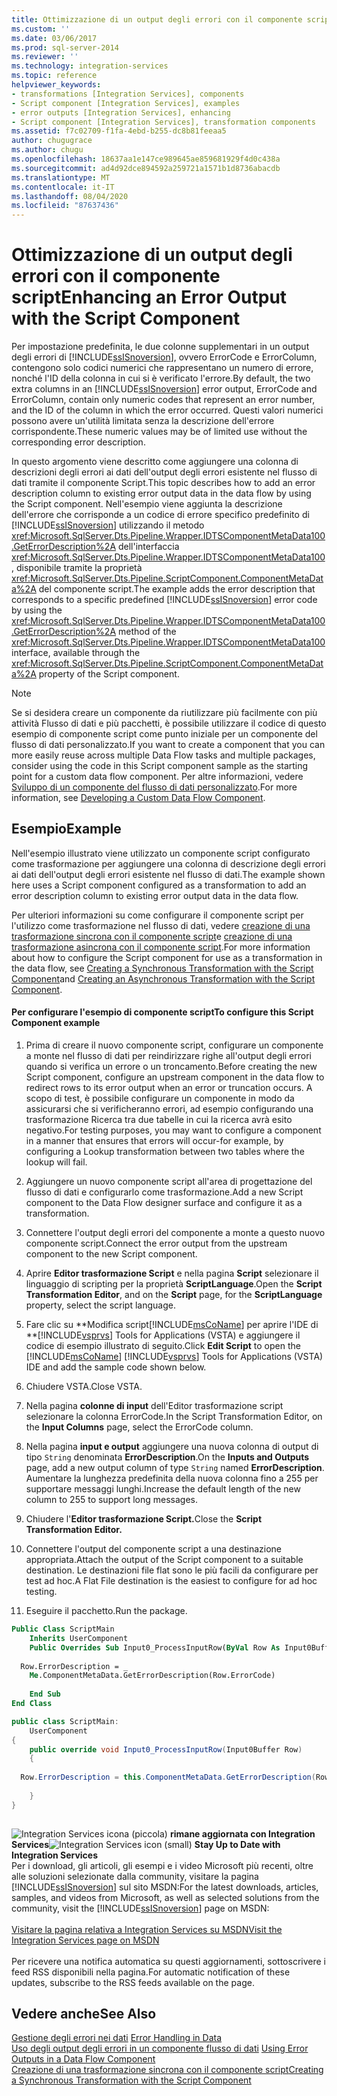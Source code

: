 ```yaml
---
title: Ottimizzazione di un output degli errori con il componente script | Microsoft Docs
ms.custom: ''
ms.date: 03/06/2017
ms.prod: sql-server-2014
ms.reviewer: ''
ms.technology: integration-services
ms.topic: reference
helpviewer_keywords:
- transformations [Integration Services], components
- Script component [Integration Services], examples
- error outputs [Integration Services], enhancing
- Script component [Integration Services], transformation components
ms.assetid: f7c02709-f1fa-4ebd-b255-dc8b81feeaa5
author: chugugrace
ms.author: chugu
ms.openlocfilehash: 18637aa1e147ce989645ae859681929f4d0c438a
ms.sourcegitcommit: ad4d92dce894592a259721a1571b1d8736abacdb
ms.translationtype: MT
ms.contentlocale: it-IT
ms.lasthandoff: 08/04/2020
ms.locfileid: "87637436"
---
```

# <a name="enhancing-an-error-output-with-the-script-component"></a><span data-ttu-id="af751-102">Ottimizzazione di un output degli errori con il componente script</span><span class="sxs-lookup"><span data-stu-id="af751-102">Enhancing an Error Output with the Script Component</span></span>
  <span data-ttu-id="af751-103">Per impostazione predefinita, le due colonne supplementari in un output degli errori di [!INCLUDE[ssISnoversion](../../includes/ssisnoversion-md.md)], ovvero ErrorCode e ErrorColumn, contengono solo codici numerici che rappresentano un numero di errore, nonché l'ID della colonna in cui si è verificato l'errore.</span><span class="sxs-lookup"><span data-stu-id="af751-103">By default, the two extra columns in an [!INCLUDE[ssISnoversion](../../includes/ssisnoversion-md.md)] error output, ErrorCode and ErrorColumn, contain only numeric codes that represent an error number, and the ID of the column in which the error occurred.</span></span> <span data-ttu-id="af751-104">Questi valori numerici possono avere un'utilità limitata senza la descrizione dell'errore corrispondente.</span><span class="sxs-lookup"><span data-stu-id="af751-104">These numeric values may be of limited use without the corresponding error description.</span></span>  
  
 <span data-ttu-id="af751-105">In questo argomento viene descritto come aggiungere una colonna di descrizioni degli errori ai dati dell'output degli errori esistente nel flusso di dati tramite il componente Script.</span><span class="sxs-lookup"><span data-stu-id="af751-105">This topic describes how to add an error description column to existing error output data in the data flow by using the Script component.</span></span> <span data-ttu-id="af751-106">Nell'esempio viene aggiunta la descrizione dell'errore che corrisponde a un codice di errore specifico predefinito di [!INCLUDE[ssISnoversion](../../includes/ssisnoversion-md.md)] utilizzando il metodo <xref:Microsoft.SqlServer.Dts.Pipeline.Wrapper.IDTSComponentMetaData100.GetErrorDescription%2A> dell'interfaccia <xref:Microsoft.SqlServer.Dts.Pipeline.Wrapper.IDTSComponentMetaData100>, disponibile tramite la proprietà <xref:Microsoft.SqlServer.Dts.Pipeline.ScriptComponent.ComponentMetaData%2A> del componente script.</span><span class="sxs-lookup"><span data-stu-id="af751-106">The example adds the error description that corresponds to a specific predefined [!INCLUDE[ssISnoversion](../../includes/ssisnoversion-md.md)] error code by using the <xref:Microsoft.SqlServer.Dts.Pipeline.Wrapper.IDTSComponentMetaData100.GetErrorDescription%2A> method of the <xref:Microsoft.SqlServer.Dts.Pipeline.Wrapper.IDTSComponentMetaData100> interface, available through the <xref:Microsoft.SqlServer.Dts.Pipeline.ScriptComponent.ComponentMetaData%2A> property of the Script component.</span></span>  
  
> [!NOTE]  
>  <span data-ttu-id="af751-107">Se si desidera creare un componente da riutilizzare più facilmente con più attività Flusso di dati e più pacchetti, è possibile utilizzare il codice di questo esempio di componente script come punto iniziale per un componente del flusso di dati personalizzato.</span><span class="sxs-lookup"><span data-stu-id="af751-107">If you want to create a component that you can more easily reuse across multiple Data Flow tasks and multiple packages, consider using the code in this Script component sample as the starting point for a custom data flow component.</span></span> <span data-ttu-id="af751-108">Per altre informazioni, vedere [Sviluppo di un componente del flusso di dati personalizzato](../extending-packages-custom-objects/data-flow/developing-a-custom-data-flow-component.md).</span><span class="sxs-lookup"><span data-stu-id="af751-108">For more information, see [Developing a Custom Data Flow Component](../extending-packages-custom-objects/data-flow/developing-a-custom-data-flow-component.md).</span></span>  
  
## <a name="example"></a><span data-ttu-id="af751-109">Esempio</span><span class="sxs-lookup"><span data-stu-id="af751-109">Example</span></span>  
 <span data-ttu-id="af751-110">Nell'esempio illustrato viene utilizzato un componente script configurato come trasformazione per aggiungere una colonna di descrizione degli errori ai dati dell'output degli errori esistente nel flusso di dati.</span><span class="sxs-lookup"><span data-stu-id="af751-110">The example shown here uses a Script component configured as a transformation to add an error description column to existing error output data in the data flow.</span></span>  
  
 <span data-ttu-id="af751-111">Per ulteriori informazioni su come configurare il componente script per l'utilizzo come trasformazione nel flusso di dati, vedere [creazione di una trasformazione sincrona con il componente script](../extending-packages-scripting-data-flow-script-component-types/creating-a-synchronous-transformation-with-the-script-component.md)e [creazione di una trasformazione asincrona con il componente script](../extending-packages-scripting-data-flow-script-component-types/creating-an-asynchronous-transformation-with-the-script-component.md).</span><span class="sxs-lookup"><span data-stu-id="af751-111">For more information about how to configure the Script component for use as a transformation in the data flow, see [Creating a Synchronous Transformation with the Script Component](../extending-packages-scripting-data-flow-script-component-types/creating-a-synchronous-transformation-with-the-script-component.md)and [Creating an Asynchronous Transformation with the Script Component](../extending-packages-scripting-data-flow-script-component-types/creating-an-asynchronous-transformation-with-the-script-component.md).</span></span>  
  
#### <a name="to-configure-this-script-component-example"></a><span data-ttu-id="af751-112">Per configurare l'esempio di componente script</span><span class="sxs-lookup"><span data-stu-id="af751-112">To configure this Script Component example</span></span>  
  
1.  <span data-ttu-id="af751-113">Prima di creare il nuovo componente script, configurare un componente a monte nel flusso di dati per reindirizzare righe all'output degli errori quando si verifica un errore o un troncamento.</span><span class="sxs-lookup"><span data-stu-id="af751-113">Before creating the new Script component, configure an upstream component in the data flow to redirect rows to its error output when an error or truncation occurs.</span></span> <span data-ttu-id="af751-114">A scopo di test, è possibile configurare un componente in modo da assicurarsi che si verificheranno errori, ad esempio configurando una trasformazione Ricerca tra due tabelle in cui la ricerca avrà esito negativo.</span><span class="sxs-lookup"><span data-stu-id="af751-114">For testing purposes, you may want to configure a component in a manner that ensures that errors will occur-for example, by configuring a Lookup transformation between two tables where the lookup will fail.</span></span>  
  
2.  <span data-ttu-id="af751-115">Aggiungere un nuovo componente script all'area di progettazione del flusso di dati e configurarlo come trasformazione.</span><span class="sxs-lookup"><span data-stu-id="af751-115">Add a new Script component to the Data Flow designer surface and configure it as a transformation.</span></span>  
  
3.  <span data-ttu-id="af751-116">Connettere l'output degli errori del componente a monte a questo nuovo componente script.</span><span class="sxs-lookup"><span data-stu-id="af751-116">Connect the error output from the upstream component to the new Script component.</span></span>  
  
4.  <span data-ttu-id="af751-117">Aprire **Editor trasformazione Script** e nella pagina **Script** selezionare il linguaggio di scripting per la proprietà **ScriptLanguage**.</span><span class="sxs-lookup"><span data-stu-id="af751-117">Open the **Script Transformation Editor**, and on the **Script** page, for the **ScriptLanguage** property, select the script language.</span></span>  
  
5.  <span data-ttu-id="af751-118">Fare clic su \*\*Modifica script[!INCLUDE[msCoName](../../includes/msconame-md.md)]  per aprire l'IDE di \*\*[!INCLUDE[vsprvs](../../includes/vsprvs-md.md)] Tools for Applications (VSTA) e aggiungere il codice di esempio illustrato di seguito.</span><span class="sxs-lookup"><span data-stu-id="af751-118">Click **Edit Script** to open the [!INCLUDE[msCoName](../../includes/msconame-md.md)] [!INCLUDE[vsprvs](../../includes/vsprvs-md.md)] Tools for Applications (VSTA) IDE and add the sample code shown below.</span></span>  
  
6.  <span data-ttu-id="af751-119">Chiudere VSTA.</span><span class="sxs-lookup"><span data-stu-id="af751-119">Close VSTA.</span></span>  
  
7.  <span data-ttu-id="af751-120">Nella pagina **colonne di input** dell'Editor trasformazione script selezionare la colonna ErrorCode.</span><span class="sxs-lookup"><span data-stu-id="af751-120">In the Script Transformation Editor, on the **Input Columns** page, select the ErrorCode column.</span></span>  
  
8.  <span data-ttu-id="af751-121">Nella pagina **input e output** aggiungere una nuova colonna di output di tipo `String` denominata **ErrorDescription**.</span><span class="sxs-lookup"><span data-stu-id="af751-121">On the **Inputs and Outputs** page, add a new output column of type `String` named **ErrorDescription**.</span></span> <span data-ttu-id="af751-122">Aumentare la lunghezza predefinita della nuova colonna fino a 255 per supportare messaggi lunghi.</span><span class="sxs-lookup"><span data-stu-id="af751-122">Increase the default length of the new column to 255 to support long messages.</span></span>  
  
9. <span data-ttu-id="af751-123">Chiudere l'**Editor trasformazione Script.**</span><span class="sxs-lookup"><span data-stu-id="af751-123">Close the **Script Transformation Editor.**</span></span>  
  
10. <span data-ttu-id="af751-124">Connettere l'output del componente script a una destinazione appropriata.</span><span class="sxs-lookup"><span data-stu-id="af751-124">Attach the output of the Script component to a suitable destination.</span></span> <span data-ttu-id="af751-125">Le destinazioni file flat sono le più facili da configurare per test ad hoc.</span><span class="sxs-lookup"><span data-stu-id="af751-125">A Flat File destination is the easiest to configure for ad hoc testing.</span></span>  
  
11. <span data-ttu-id="af751-126">Eseguire il pacchetto.</span><span class="sxs-lookup"><span data-stu-id="af751-126">Run the package.</span></span>  
  
```vb  
Public Class ScriptMain  
    Inherits UserComponent  
    Public Overrides Sub Input0_ProcessInputRow(ByVal Row As Input0Buffer)  
  
  Row.ErrorDescription = _  
    Me.ComponentMetaData.GetErrorDescription(Row.ErrorCode)  
  
    End Sub  
End Class  
```  
  
```csharp  
public class ScriptMain:  
    UserComponent  
{  
    public override void Input0_ProcessInputRow(Input0Buffer Row)  
    {  
  
  Row.ErrorDescription = this.ComponentMetaData.GetErrorDescription(Row.ErrorCode);  
  
    }  
}  
  
```  
  
<span data-ttu-id="af751-127">![Integration Services icona (piccola)](../media/dts-16.gif "Icona di Integration Services (piccola)")  **rimane aggiornata con Integration Services**</span><span class="sxs-lookup"><span data-stu-id="af751-127">![Integration Services icon (small)](../media/dts-16.gif "Integration Services icon (small)")  **Stay Up to Date with Integration Services**</span></span><br /> <span data-ttu-id="af751-128">Per i download, gli articoli, gli esempi e i video Microsoft più recenti, oltre alle soluzioni selezionate dalla community, visitare la pagina [!INCLUDE[ssISnoversion](../../includes/ssisnoversion-md.md)] sul sito MSDN:</span><span class="sxs-lookup"><span data-stu-id="af751-128">For the latest downloads, articles, samples, and videos from Microsoft, as well as selected solutions from the community, visit the [!INCLUDE[ssISnoversion](../../includes/ssisnoversion-md.md)] page on MSDN:</span></span><br /><br /> [<span data-ttu-id="af751-129">Visitare la pagina relativa a Integration Services su MSDN</span><span class="sxs-lookup"><span data-stu-id="af751-129">Visit the Integration Services page on MSDN</span></span>](https://go.microsoft.com/fwlink/?LinkId=136655)<br /><br /> <span data-ttu-id="af751-130">Per ricevere una notifica automatica su questi aggiornamenti, sottoscrivere i feed RSS disponibili nella pagina.</span><span class="sxs-lookup"><span data-stu-id="af751-130">For automatic notification of these updates, subscribe to the RSS feeds available on the page.</span></span>  
  
## <a name="see-also"></a><span data-ttu-id="af751-131">Vedere anche</span><span class="sxs-lookup"><span data-stu-id="af751-131">See Also</span></span>  
 <span data-ttu-id="af751-132">[Gestione degli errori nei dati](../data-flow/error-handling-in-data.md) </span><span class="sxs-lookup"><span data-stu-id="af751-132">[Error Handling in Data](../data-flow/error-handling-in-data.md) </span></span>  
 <span data-ttu-id="af751-133">[Uso degli output degli errori in un componente flusso di dati](../extending-packages-custom-objects/data-flow/using-error-outputs-in-a-data-flow-component.md) </span><span class="sxs-lookup"><span data-stu-id="af751-133">[Using Error Outputs in a Data Flow Component](../extending-packages-custom-objects/data-flow/using-error-outputs-in-a-data-flow-component.md) </span></span>  
 [<span data-ttu-id="af751-134">Creazione di una trasformazione sincrona con il componente script</span><span class="sxs-lookup"><span data-stu-id="af751-134">Creating a Synchronous Transformation with the Script Component</span></span>](../extending-packages-scripting-data-flow-script-component-types/creating-a-synchronous-transformation-with-the-script-component.md) 
  
  
